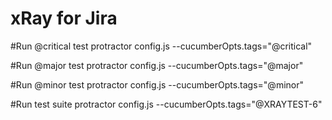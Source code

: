 # xRay for Jira

#Run @critical test
protractor config.js --cucumberOpts.tags="@critical"

#Run @major test
protractor config.js --cucumberOpts.tags="@major"

#Run @minor test
protractor config.js --cucumberOpts.tags="@minor"

#Run test suite
protractor config.js --cucumberOpts.tags="@XRAYTEST-6"



